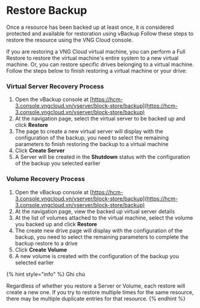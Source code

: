 # Restore Backup

Once a resource has been backed up at least once, it is considered protected and available for restoration using vBackup Follow these steps to restore the resource using the VNG Cloud console.

If you are restoring a VNG Cloud virtual machine, you can perform a Full Restore to restore the virtual machine's entire system to a new virtual machine. Or, you can restore specific drives belonging to a virtual machine. Follow the steps below to finish restoring a virtual machine or your drive:

### **Virtual Server Recovery Process** <a href="#restorebackup-virtualserverrecoveryprocess" id="restorebackup-virtualserverrecoveryprocess"></a>

1. Open the vBackup console at [https://hcm-3.console.vngcloud.vn/vserver/block-store/backup](https://hcm-3.console.vngcloud.vn/vserver/block-store/backup)
2. At the navigation page, select the virtual server to be backed up and click **Restore**
3. The page to create a new virtual server will display with the configuration of the backup, you need to select the remaining parameters to finish restoring the backup to a virtual machine
4. Click **Create Server**
5. A Server will be created in the **Shutdown** status with the configuration of the backup you selected earlier

### **Volume Recovery Process** <a href="#restorebackup-volumerecoveryprocess" id="restorebackup-volumerecoveryprocess"></a>

1. Open the vBackup console at  [https://hcm-3.console.vngcloud.vn/vserver/block-store/backup](https://hcm-3.console.vngcloud.vn/vserver/block-store/backup)
2. At the navigation page, view the backed up virtual server details
3. At the list of volumes attached to the virtual machine, select the volume you backed up and click **Restore**
4. The create new drive page will display with the configuration of the backup, you need to select the remaining parameters to complete the backup restore to a drive
5. Click **Create Volume**
6. A new volume is created with the configuration of the backup you selected earlier

{% hint style="info" %}
Ghi chú

Regardless of whether you restore a Server or Volume, each restore will create a new one. If you try to restore multiple times for the same resource, there may be multiple duplicate entries for that resource.
{% endhint %}
